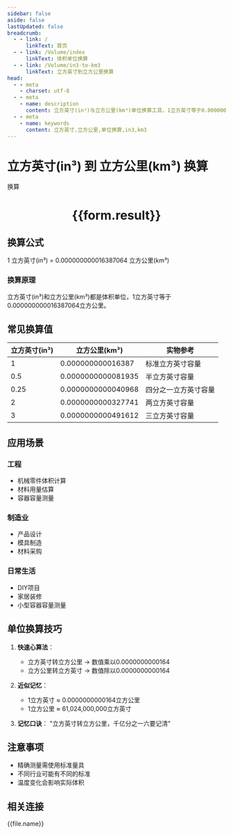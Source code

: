 ```yaml
---
sidebar: false
aside: false
lastUpdated: false
breadcrumb:
  - - link: /
      linkText: 首页
  - - link: /Volume/index
      linkText: 体积单位换算
  - - link: /Volume/in3-to-km3
      linkText: 立方英寸到立方公里换算
head:
  - - meta
    - charset: utf-8
  - - meta
    - name: description
      content: 立方英寸(in³)与立方公里(km³)单位换算工具，1立方英寸等于0.000000000016387064立方公里。
  - - meta
    - name: keywords
      content: 立方英寸,立方公里,单位换算,in3,km3
---
```


# 立方英寸(in³) 到 立方公里(km³) 换算

<script setup>
import { onMounted, reactive, inject ,ref  } from 'vue'
import { NButton,NForm ,NFormItem,NInput,NInputNumber,NSelect,NCard,useMessage ,NGrid ,NGi } from 'naive-ui'
import { defineClientComponent } from 'vitepress'
import { Volume } from '../files';

const convert = inject('convert')
const formRef = ref(null);
const rules = {
  number:{
    required: true,
    type: 'number',
    trigger: "blur"
  }
}
const form = reactive({
  number:null,
  result:'',
  title:'立方英寸(in³)到立方公里(km³)换算'
})

const convertHandler = (e) => {
  e.preventDefault();
  formRef.value?.validate((errors)=>{
    if (!errors) {
      form.result = `${form.number} in³ = ${convert(form.number).from('in3').to('km3')} km³`
    }
  })
}
</script>

<n-form size="large" :model="form" ref='formRef' :rules="rules">
  <n-form-item label="数值" path="number">
    <n-input-number size="large" style="width:100%" :min="0" v-model:value="form.number" placeholder="请输入立方英寸数值" />
  </n-form-item>
  <n-form-item>
    <n-button type="info" style="width:100%" @click="convertHandler">换算</n-button>
  </n-form-item>
</n-form>
<n-card embedded :bordered="false" hoverable>
  <div style="text-align:center">
    <h1>{{form.result}}</h1>
  </div>
</n-card>

## 换算公式
1 立方英寸(in³) = 0.000000000016387064 立方公里(km³)

### 换算原理
立方英寸(in³)和立方公里(km³)都是体积单位，1立方英寸等于0.000000000016387064立方公里。

## 常见换算值
| 立方英寸(in³) | 立方公里(km³)        | 实物参考                 |
|--------------|---------------------|--------------------------|
| 1            | 0.000000000016387    | 标准立方英寸容量          |
| 0.5          | 0.0000000000081935   | 半立方英寸容量            |
| 0.25         | 0.0000000000040968   | 四分之一立方英寸容量      |
| 2            | 0.0000000000327741   | 两立方英寸容量            |
| 3            | 0.0000000000491612   | 三立方英寸容量            |

## 应用场景
### 工程
- 机械零件体积计算
- 材料用量估算
- 容器容量测量

### 制造业
- 产品设计
- 模具制造
- 材料采购

### 日常生活
- DIY项目
- 家居装修
- 小型容器容量测量

## 单位换算技巧
1. **快速心算法**：
   - 立方英寸转立方公里 → 数值乘以0.0000000000164
   - 立方公里转立方英寸 → 数值除以0.0000000000164

2. **近似记忆**：
   - 1立方英寸 ≈ 0.0000000000164立方公里
   - 1立方公里 ≈ 61,024,000,000立方英寸

3. **记忆口诀**：
   "立方英寸转立方公里，千亿分之一六要记清"

## 注意事项
- 精确测量需使用标准量具
- 不同行业可能有不同的标准
- 温度变化会影响实际体积

## 相关连接
<n-grid x-gap="12" :cols="2">
  <n-gi v-for="(file, index) in Volume" :key="index">
    <n-button
      text
      tag="a"
      :href="file.path"
      type="info"
    >
      {{file.name}}
    </n-button>
  </n-gi>
</n-grid>